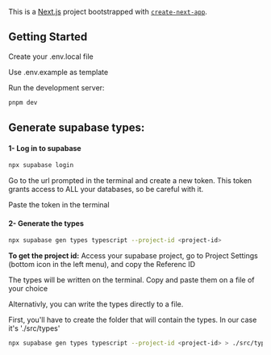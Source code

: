 This is a [Next.js](https://nextjs.org/) project bootstrapped with [`create-next-app`](https://github.com/vercel/next.js/tree/canary/packages/create-next-app).

## Getting Started
<p>Create your .env.local file</p>
<p>Use .env.example as template</p>

Run the development server:

```bash
pnpm dev
```

## Generate supabase types:
#### 1- Log in to supabase
```bash
npx supabase login
```

Go to the url prompted in the terminal and create a new token. This token grants access to ALL your databases, so be careful with it.

Paste the token in the terminal


#### 2- Generate the types
```bash
npx supabase gen types typescript --project-id <project-id>
```

<p><strong>To get the project id:</strong>
Access your supabase project, go to Project Settings (bottom icon in the left menu), and copy the Referenc ID</p>

The types will be written on the terminal. Copy and paste them on a file of your choice

Alternativly, you can write the types directly to a file.

First, you'll have to create the folder that will contain the types. In our case it's './src/types'

```bash
npx supabase gen types typescript --project-id <project-id> > ./src/types/datasbase.ts
```
